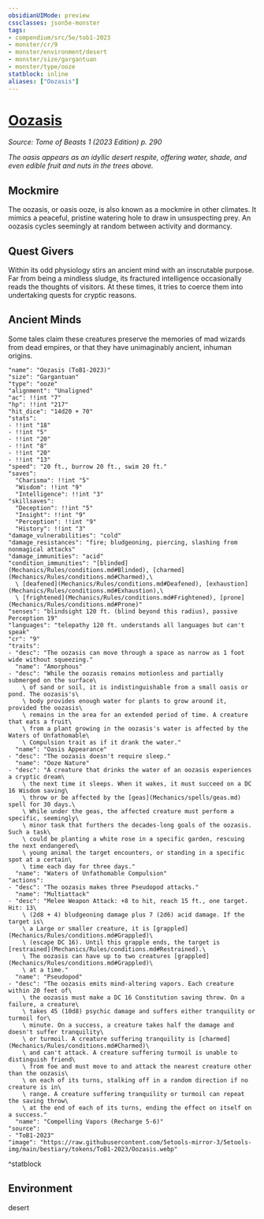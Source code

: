 ```yaml
---
obsidianUIMode: preview
cssclasses: json5e-monster
tags:
- compendium/src/5e/tob1-2023
- monster/cr/9
- monster/environment/desert
- monster/size/gargantuan
- monster/type/ooze
statblock: inline
aliases: ["Oozasis"]
---
```

# [Oozasis](Mechanics\bestiary\ooze/oozasis-tob1-2023.md)
*Source: Tome of Beasts 1 (2023 Edition) p. 290*  

*The oasis appears as an idyllic desert respite, offering water, shade, and even edible fruit and nuts in the trees above.*

## Mockmire

The oozasis, or oasis ooze, is also known as a mockmire in other climates. It mimics a peaceful, pristine watering hole to draw in unsuspecting prey. An oozasis cycles seemingly at random between activity and dormancy.

## Quest Givers

Within its odd physiology stirs an ancient mind with an inscrutable purpose. Far from being a mindless sludge, its fractured intelligence occasionally reads the thoughts of visitors. At these times, it tries to coerce them into undertaking quests for cryptic reasons.

## Ancient Minds

Some tales claim these creatures preserve the memories of mad wizards from dead empires, or that they have unimaginably ancient, inhuman origins.

```statblock
"name": "Oozasis (ToB1-2023)"
"size": "Gargantuan"
"type": "ooze"
"alignment": "Unaligned"
"ac": !!int "7"
"hp": !!int "217"
"hit_dice": "14d20 + 70"
"stats":
- !!int "18"
- !!int "5"
- !!int "20"
- !!int "8"
- !!int "20"
- !!int "13"
"speed": "20 ft., burrow 20 ft., swim 20 ft."
"saves":
  "Charisma": !!int "5"
  "Wisdom": !!int "9"
  "Intelligence": !!int "3"
"skillsaves":
  "Deception": !!int "5"
  "Insight": !!int "9"
  "Perception": !!int "9"
  "History": !!int "3"
"damage_vulnerabilities": "cold"
"damage_resistances": "fire; bludgeoning, piercing, slashing from nonmagical attacks"
"damage_immunities": "acid"
"condition_immunities": "[blinded](Mechanics/Rules/conditions.md#Blinded), [charmed](Mechanics/Rules/conditions.md#Charmed),\
  \ [deafened](Mechanics/Rules/conditions.md#Deafened), [exhaustion](Mechanics/Rules/conditions.md#Exhaustion),\
  \ [frightened](Mechanics/Rules/conditions.md#Frightened), [prone](Mechanics/Rules/conditions.md#Prone)"
"senses": "blindsight 120 ft. (blind beyond this radius), passive Perception 19"
"languages": "telepathy 120 ft. understands all languages but can't speak"
"cr": "9"
"traits":
- "desc": "The oozasis can move through a space as narrow as 1 foot wide without squeezing."
  "name": "Amorphous"
- "desc": "While the oozasis remains motionless and partially submerged on the surface\
    \ of sand or soil, it is indistinguishable from a small oasis or pond. The oozasis's\
    \ body provides enough water for plants to grow around it, provided the oozasis\
    \ remains in the area for an extended period of time. A creature that eats a fruit\
    \ from a plant growing in the oozasis's water is affected by the Waters of Unfathomable\
    \ Compulsion trait as if it drank the water."
  "name": "Oasis Appearance"
- "desc": "The oozasis doesn't require sleep."
  "name": "Ooze Nature"
- "desc": "A creature that drinks the water of an oozasis experiences a cryptic dream\
    \ the next time it sleeps. When it wakes, it must succeed on a DC 16 Wisdom saving\
    \ throw or be affected by the [geas](Mechanics/spells/geas.md) spell for 30 days.\
    \ While under the geas, the affected creature must perform a specific, seemingly\
    \ minor task that furthers the decades-long goals of the oozasis. Such a task\
    \ could be planting a white rose in a specific garden, rescuing the next endangered\
    \ young animal the target encounters, or standing in a specific spot at a certain\
    \ time each day for three days."
  "name": "Waters of Unfathomable Compulsion"
"actions":
- "desc": "The oozasis makes three Pseudopod attacks."
  "name": "Multiattack"
- "desc": "Melee Weapon Attack: +8 to hit, reach 15 ft., one target. Hit: 13\
    \ (2d8 + 4) bludgeoning damage plus 7 (2d6) acid damage. If the target is\
    \ a Large or smaller creature, it is [grappled](Mechanics/Rules/conditions.md#Grappled)\
    \ (escape DC 16). Until this grapple ends, the target is [restrained](Mechanics/Rules/conditions.md#Restrained).\
    \ The oozasis can have up to two creatures [grappled](Mechanics/Rules/conditions.md#Grappled)\
    \ at a time."
  "name": "Pseudopod"
- "desc": "The oozasis emits mind-altering vapors. Each creature within 20 feet of\
    \ the oozasis must make a DC 16 Constitution saving throw. On a failure, a creature\
    \ takes 45 (10d8) psychic damage and suffers either tranquility or turmoil for\
    \ minute. On a success, a creature takes half the damage and doesn't suffer tranquility\
    \ or turmoil. A creature suffering tranquility is [charmed](Mechanics/Rules/conditions.md#Charmed)\
    \ and can't attack. A creature suffering turmoil is unable to distinguish friend\
    \ from foe and must move to and attack the nearest creature other than the oozasis\
    \ on each of its turns, stalking off in a random direction if no creature is in\
    \ range. A creature suffering tranquility or turmoil can repeat the saving throw\
    \ at the end of each of its turns, ending the effect on itself on a success."
  "name": "Compelling Vapors (Recharge 5-6)"
"source":
- "ToB1-2023"
"image": "https://raw.githubusercontent.com/5etools-mirror-3/5etools-img/main/bestiary/tokens/ToB1-2023/Oozasis.webp"
```
^statblock

## Environment

desert